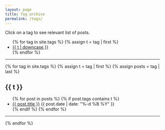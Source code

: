 ```yaml
---
layout: page
title: Tag archive
permalink: /tags/
---
```


Click on a tag to see relevant list of posts.

<ul class="tags">
{% for tag in site.tags %}
  {% assign t = tag | first %}
  <li><a href="/tags/#{{t | downcase | replace:" ","-" }}">{{ t | downcase }}</a></li>
{% endfor %}
</ul>

---

{% for tag in site.tags %}
  {% assign t = tag | first %}
  {% assign posts = tag | last %}

<h2 class="archive-title" id="{{t | downcase | replace:" ","-" }}">{{ t }}</h2>
<ul class="tag-list">
{% for post in posts %}
  {% if post.tags contains t %}
  <li>
    <a class="archive-link" href="{{ post.url }}">{{ post.title }}</a> 
    <span class="date">{{ post.date | date: "%-d %B %Y" }}</span>
  </li>
  {% endif %}
{% endfor %}
</ul>

---

{% endfor %}
